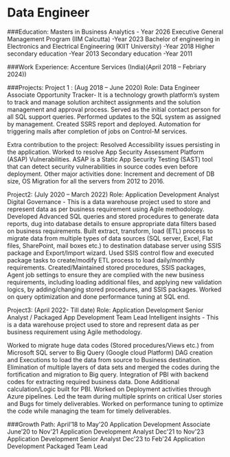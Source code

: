 # Data Engineer

###Education:
Masters in Business Analytics        - Year 2026
Executive General Management Program (IIM Calcutta)					-Year 2023
Bachelor of engineering in Electronics and Electrical Engineering (KIIT University)	 	-Year 2018
Higher secondary education								-Year 2013
Secondary education									-Year 2011

###Work Experience:
Accenture Services (India)(April 2018 – Febriary 2024))

###Projects:
Project 1 : (Aug 2018 – June 2020)
Role: Data Engineer Associate 
Opportunity Tracker- It is a technology growth platform’s system to track and manage solution architect assignments and the solution management and approval process.
Served as the initial contact person for all SQL support queries.
Performed updates to the SQL system as assigned by management.
Created SSRS report and deployed.
Automation for triggering mails after completion of jobs on Control-M services.

Extra contribution to the project: 
Resolved Accessibility issues persisting in the application.
Worked to resolve App Security Assessment Platform (ASAP) Vulnerabilities. ASAP is a Static App Security Testing (SAST) tool that can detect security vulnerabilities in source codes even before deployment.
Other major activities done: Increment and decrement of DB size, OS Migration for all the servers from 2012 to 2016.

Project2: (July 2020 – March 2022)
Role: Application Development Analyst 
Digital Governance - This is a data warehouse project used to store and represent data as per business requirement using Agile methodology. 
Developed Advanced SQL queries and stored procedures to generate data reports, dug into database details to ensure appropriate data filters based on business requirements.
Built extract, transform, load (ETL) process to migrate data from multiple types of data sources (SQL server, Excel, Flat files, SharePoint, mail boxes etc.) to destination database server using SSIS package and Export/Import wizard.
Used SSIS control flow and executed package tasks to create/modify ETL process to load daily/monthly requirements.
Created/Maintained stored procedures, SSIS packages, Agent job settings to ensure they are complied with the new business requirements, including loading additional files, and applying new validation logics, by adding/changing stored procedures, and SSIS packages.
Worked on query optimization and done performance tuning at SQL end.


Project3: (April 2022- Till date)
Role: Application Development Senior Analyst / Packaged App Development Team Lead
Intelligent insights - This is a data warehouse project used to store and represent data as per business requirement using Agile methodology. 

Worked to migrate huge data codes (Stored procedures/Views etc.) from Microsoft SQL server to Big Query (Google cloud Platform)
DAG creation and Executions to load the data from source to Business destination.
Elimination of multiple layers of data sets and merged the codes during the fortification and migration to Big query.
Integration of PBI with backend codes for extracting required business data.
Done Additional calculation/Logic built for PBI.
Worked on Deployment activities through Azure pipelines.
Led the team during multiple sprints on critical User stories and Bugs for timely deliverables.
Worked on performance tuning to optimize the code while managing the team for timely deliverables.


###Growth Path:
April’18 to May'20	            Application Development Associate
June’20 to Nov'21 	            Application Development Analyst 
Dec'21 to Nov'23                Application Development Senior Analyst
Dec'23 to Feb'24                Application Development Packaged Team Lead
